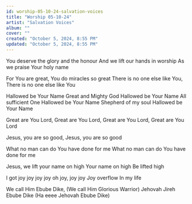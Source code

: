 ```yaml
---
id: worship-05-10-24-salvation-voices
title: "Worship 05-10-24"
artist: "Salvation Voices"
album: ""
cover: ""
created: "October 5, 2024, 8:55 PM"
updated: "October 5, 2024, 8:55 PM"
---
```


You deserve the glory and the honour
And we lift our hands in worship
As we praise Your holy name

For You are great,
You do miracles so great
There is no one else like You, 
There is no one else like You

Hallowed be Your Name 
Great and Mighty God
Hallowed be Your Name 
All sufficient One
Hallowed be Your Name 
Shepherd of my soul
Hallowed be Your Name

Great are You Lord, 
Great are You Lord,
Great are You Lord, 
Great are You Lord

Jesus, you are so good,
Jesus, you are so good

What no man can do
You have done for me
What no man can do
You have done for me

Jesus, we lift your name on high
Your name on high
Be lifted high

I got joy joy joy joy oh joy, joy joy
Joy overflow
In my life

We call Him Ebube Dike,
(We call Him Glorious Warrior)
Jehovah Jireh Ebube Dike
(Ha eeee Jehovah Ebube Dike)